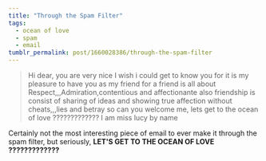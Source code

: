 ```yaml
---
title: "Through the Spam Filter"
tags:
  - ocean of love
  - spam
  - email
tumblr_permalink: post/1660028386/through-the-spam-filter
---
```


> Hi dear,
> you are very nice
> I wish i could get to know you for
> it is my pleasure to have you as my friend
> for a friend is all about Respect,,,Admiration,contentious and
> affectionante also friendship is consist of sharing of ideas and
> showing true affection without cheats,,,lies and betray so can you
> welcome me, lets get to the ocean of love ?????????????
> I am miss lucy by name

Certainly not the most interesting piece of email to ever make it through the spam filter, but seriously, **LET'S GET TO THE OCEAN OF LOVE ?????????????**
